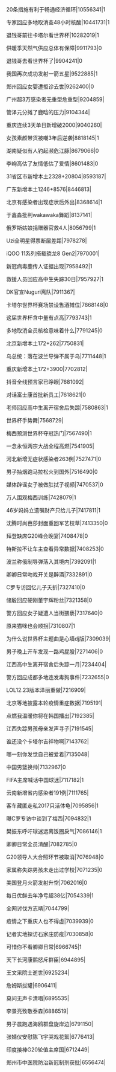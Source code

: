 20条措施有利于畅通经济循环|10556341|1

专家回应多地取消查48小时核酸|10441731|1

退钱哥前往卡塔尔看世界杯|10282019|1

供暖季天然气供应总体有保障|9911793|0

退钱哥去看世界杯了|9904241|0

我国再次成功发射一箭五星|9522885|1

郑州回应女婴遭拒诊去世|9262400|0

广州超3万感染者无重型危重型|9204859|

管泽元分摊了鹿晗的压力|9104344|

重庆连续3天单日新增破2000|9040260|

女孩素颜带货被嘲3年后逆袭|8818145|1

湖南疑似有人钓起濒危江豚|8679066|0

李峋高估了友情低估了爱情|8601483|0

31省区市新增本土2328+20804|8593187|

广东新增本土1246+8576|8446813|

北京有感染者出现症状后外出|8368614|1

于鑫淼批判wakawaka舞蹈|8137141|

俄罗斯姑娘捐赠器官救4人|8056799|1

Uzi全明星得票断层差距|7978278|

iQOO 11系列搭载骁龙8 Gen2|7970001|

新冠病毒鹿传人证据出现|7958492|1

救援人员回应高中生失踪30日|7957927|1

DK官宣Nuguri离队|7911367|

卡塔尔世界杯赛场禁设售酒摊位|7868148|0

这届世界杯含中量有点高|7793743|1

多地取消全员核检意味着什么|7791245|0

北京新增本土172+262|7750831|

乌总统：落在波兰导弹不属于乌|7711448|1

重庆新增本土172+3900|7702812|

抖音全线预言家已睁眼|7681092|

对话富士康首批新员工|7618621|0

老师回应高中生离开宿舍后失踪|7580863|1

世界杯手势舞|7568729|

梅西预测世界杯夺冠热门|7567490|1

一念永恒两宗大战全程高燃|7541905|

河北新增无症状感染者263例|7527471|0

男子抽烟跑马拉松火到国外|7516490|0

媒体辟谣女子被做肛拭子视频|7470537|0

万人围观梅西训练|7428079|1

46岁妈妈立遗嘱财产只给儿子|7417811|1

沈腾时尚芭莎封面重回军艺校草|7413350|0

拜登缺席G20峰会晚宴|7408478|0

特斯拉不让车主查看异常数据|7408253|0

波兰称俄制导弹落入其境内|7392091|1

卿卿日常吻戏开关是醉酒|7332891|0

C罗专访回忆儿子夭折|7327410|0

储殷回应硬刚董宇辉粉丝|7321358|0

警方回应女子疑遭人当街猥亵|7317640|0

原来猫咪也会顺拐|7310807|1

为什么说世界杯主题曲是心墙dj版|7309039|

男子晚上开车发现一路鸡屁股|7271406|0

江西高中生离开宿舍后失踪一月|7234404|

警方回应成都多地连发毒狗事件|7232655|0

LOL12.23版本泽丽重做|7216909|

北京等地披露本轮疫情重症数据|7195191|

点燃我温暖你将在韩国播出|7192385|

江西失踪男孩母亲发声寻子|7191545|

谁还没个卡塔尔吉祥物啊|7143762|

哪一刻你发觉自己被爱着|7135048|

中国男篮换帅|7132967|0

FIFA主席喊话中国球迷|7117182|1

云南新增省内感染者191例|7111765|

客车藏匿走私2017只活体龟|7095856|1

曝C罗专访中谈到了梅西|7094832|1

樊振东呼吁球迷远离饭圈戾气|7086146|1

卿卿日常全员清醒|7082785|0

G20领导人大合照环节被取消|7076948|0

家属称失踪男孩未走出过学校|7071235|0

美国登月火箭发射升空|7062016|0

每日优鲜去年净亏超38亿|7054339|1

全网讨伐方志靖|7044799|

疫情之下重庆人也不得虚|7039939|0

记者实地探访石家庄防疫|7030858|0

可惜你不看卿卿日常|6966745|1

天下长河康熙怒斥群臣|6944895|

王文采院士逝世|6925234|

詹姆斯拔罐|6906411|

莫问无声卡清唱|6895535|

李景亮致敬泰森|6886519|

男子晨跑遇海鸥群盘旋岸边|6791150|

张婧仪安慰陈飞宇哭戏花絮|6776413|

印度接棒G20轮值主席国|6712449|

郑州市中医院防治新冠制剂获批|6556474|

